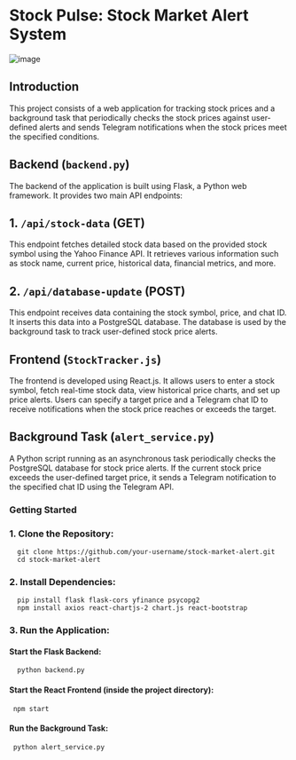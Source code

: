 # Stock Pulse: Stock Market Alert System
![image](https://github.com/simonlim42/Stock-Tracker/assets/61169518/327d67d3-b821-4ca2-a7ad-38e79351146a)

## Introduction

This project consists of a web application for tracking stock prices and a background task that periodically checks the stock prices against user-defined alerts and sends Telegram notifications when the stock prices meet the specified conditions.

## Backend (`backend.py`)

The backend of the application is built using Flask, a Python web framework. It provides two main API endpoints:

## 1. `/api/stock-data` (GET)

This endpoint fetches detailed stock data based on the provided stock symbol using the Yahoo Finance API. It retrieves various information such as stock name, current price, historical data, financial metrics, and more.

## 2. `/api/database-update` (POST)

This endpoint receives data containing the stock symbol, price, and chat ID. It inserts this data into a PostgreSQL database. The database is used by the background task to track user-defined stock price alerts.

## Frontend (`StockTracker.js`)

The frontend is developed using React.js. It allows users to enter a stock symbol, fetch real-time stock data, view historical price charts, and set up price alerts. Users can specify a target price and a Telegram chat ID to receive notifications when the stock price reaches or exceeds the target.

## Background Task (`alert_service.py`)

A Python script running as an asynchronous task periodically checks the PostgreSQL database for stock price alerts. If the current stock price exceeds the user-defined target price, it sends a Telegram notification to the specified chat ID using the Telegram API.

### Getting Started

### 1. **Clone the Repository:**
      git clone https://github.com/your-username/stock-market-alert.git
      cd stock-market-alert
### 2. **Install Dependencies:**
      pip install flask flask-cors yfinance psycopg2
      npm install axios react-chartjs-2 chart.js react-bootstrap
### 3. Run the Application:
#### Start the Flask Backend:
      python backend.py
#### Start the React Frontend (inside the project directory):
     npm start
#### Run the Background Task:
     python alert_service.py

